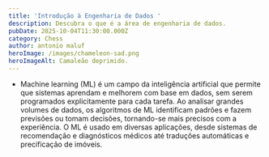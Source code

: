 ```yaml
---
title: 'Introdução à Engenharia de Dados '
description: Descubra o que é a área de engenharia de dados.
pubDate: 2025-10-04T11:30:00.000Z
category: Chess
author: antonio maluf
heroImage: /images/chameleon-sad.png
heroImageAlt: Camaleão deprimido.
---
```


* Machine learning (ML) é um campo da inteligência artificial que permite que sistemas aprendam e melhorem com base em dados, sem serem programados explicitamente para cada tarefa. Ao analisar grandes volumes de dados, os algoritmos de ML identificam padrões e fazem previsões ou tomam decisões, tornando-se mais precisos com a experiência. O ML é usado em diversas aplicações, desde sistemas de recomendação e diagnósticos médicos até traduções automáticas e precificação de imóveis. 
